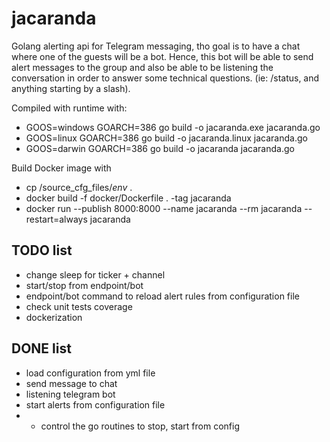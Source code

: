 # jacaranda 
Golang alerting api for Telegram messaging, tho goal is to have a chat where one of the guests will be a bot.
Hence, this bot will be able to send alert messages to the group and also be able to be listening the conversation 
in order to answer some technical questions. (ie: /status, and anything starting by a slash).

Compiled with runtime with: 
+ GOOS=windows GOARCH=386 go build -o jacaranda.exe jacaranda.go
+ GOOS=linux GOARCH=386 go build -o jacaranda.linux jacaranda.go
+ GOOS=darwin GOARCH=386 go build -o jacaranda jacaranda.go

Build Docker image with
+ cp /source_cfg_files/*env* .
+ docker build -f docker/Dockerfile . -tag jacaranda 
+ docker run --publish 8000:8000 --name jacaranda --rm jacaranda --restart=always jacaranda 



## TODO list
+ change sleep for ticker + channel
+ start/stop from endpoint/bot
+ endpoint/bot command to reload alert rules from configuration file
+ check unit tests coverage
+ dockerization



## DONE list
+ load configuration from yml file
+ send message to chat
+ listening telegram bot
+ start alerts from configuration file
+ + control the go routines to stop, start from config